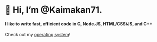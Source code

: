 # 👋 Hi, I’m @Kaimakan71.
#### I like to write fast, efficient code in C, Node.JS, HTML/CSS/JS, and C++
Check out my [operating system](https://github.com/Kaimakan71/FOSOS)!
